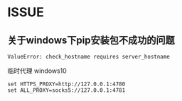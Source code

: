 # ISSUE

## 关于windows下pip安装包不成功的问题

`ValueError: check_hostname requires server_hostname`

临时代理 windows10

```
set HTTPS_PROXY=http://127.0.0.1:4780
set ALL_PROXY=socks5://127.0.0.1:4781
```